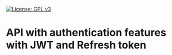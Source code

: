 [![License: GPL v3](https://img.shields.io/badge/License-GPLv3-blue.svg)](https://www.gnu.org/licenses/gpl-3.0)

# API with authentication features with JWT and Refresh token